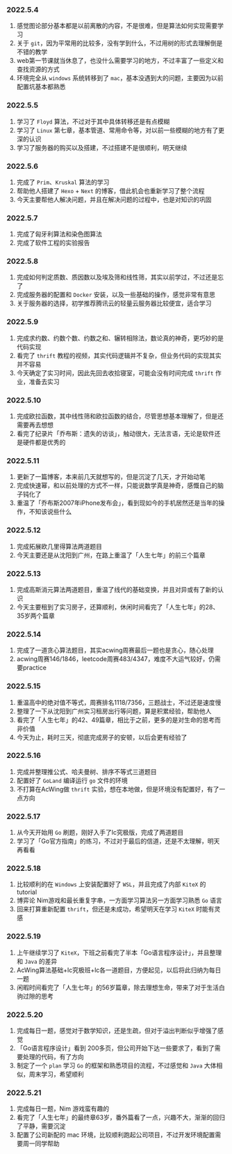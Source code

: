 ### 2022.5.4

1. 感觉图论部分基本都是以前离散的内容，不是很难，但是算法如何实现需要学习
2. 关于 `git`，因为平常用的比较多，没有学到什么，不过用树的形式去理解倒是不错的教学
3. web第一节课就当休息了，也没什么需要学习的地方，不过丰富了一些定义和查找资源的方式
4. 环境完全从 `windows` 系统转移到了 `mac`，基本没遇到大的问题，主要因为以前配置坑基本都熟悉

### 2022.5.5

1. 学习了 `Floyd` 算法，不过对于其中具体转移还是有点模糊
2. 学习了 `Linux` 第七章，基本管道、常用命令等，对以前一些模糊的地方有了更深的认识
3. 学习了服务器的购买以及搭建，不过搭建不是很顺利，明天继续

### 2022.5.6

1. 完成了 `Prim`、`Kruskal` 算法的学习
2. 帮助他人搭建了 `Hexo` + `Next` 的博客，借此机会也重新学习了整个流程
3. 今天主要帮他人解决问题，并且在解决问题的过程中，也是对知识的巩固

### 2022.5.7

1. 完成了匈牙利算法和染色图算法
2. 完成了软件工程的实验报告

### 2022.5.8

1. 完成如何判定质数、质因数以及埃及筛和线性筛，其实以前学过，不过还是忘了
2. 完成服务器的配置和 `Docker` 安装，以及一些基础的操作，感觉非常有意思
3. 关于服务器的选择，初学推荐腾讯云的轻量云服务器比较便宜，适合学习

### 2022.5.9

1. 完成求约数、约数个数、约数之和、辗转相除法，数论真的神奇，更巧妙的是代码实现
2. 看完了 `thrift` 教程的视频，其实代码逻辑并不复杂，但业务代码的实现其实并不容易
3. 今天确定了实习时间，因此先回去收拾寝室，可能会没有时间完成 `thrift` 作业，准备去实习

### 2022.5.10

1. 完成欧拉函数，其中线性筛和欧拉函数的结合，尽管思想基本理解了，但是还需要再去想想
2. 看完了纪录片「乔布斯：遗失的访谈」，触动很大，无法言语，无论是软件还是硬件都是优秀的

### 2022.5.11

1. 更新了一篇博客，本来前几天就想写的，但是沉淀了几天，才开始动笔
2. 完成快速幂，和以前处理的方式不一样，只能说数学真是神奇，感慨自己的脑子钝化了
3. 重温了「乔布斯2007年iPhone发布会」，看到现如今的手机居然还是当年的操作，不知该说些什么

### 2022.5.12

1. 完成拓展欧几里得算法两道题目
2. 今天主要还是从沈阳到广州，在路上重温了「人生七年」的前三个篇章

### 2022.5.13

1. 完成高斯消元算法两道题目，重温了线代的基础变换，并且对异或有了新的认识
2. 今天主要租到了实习房子，还算顺利，休闲时间看完了「人生七年」的28、35岁两个篇章

### 2022.5.14

1. 完成了一道贪心算法题目，其实acwing周赛最后一题也是贪心，随心处理
2. acwing周赛146/1846，leetcode周赛483/4347，难度不大运气较好，仍需要practice

### 2022.5.15

1. 重温高中的绝对值不等式，周赛排名1118/7356，三题战士，不过还是速度慢
2. 整理了一下从沈阳到广州实习租房出行等问题，算是积累经验，帮助他人
3. 看完了「人生七年」的42、49篇章，相比于之前，更多的是对生命的思考而非价值
4. 今天为止，耗时三天，彻底完成房子的安顿，以后会更有经验了

### 2022.5.16

1. 完成并整理推公式、哈夫曼树、排序不等式三道题目
2. 配置好了 `GoLand` 编译运行 `go` 文件的环境
3. 不打算在AcWing做 `thrift` 实验，想在本地做，但是环境没有配置好，有了一点方向

### 2022.5.17

1. 从今天开始用 `Go` 刷题，刚好入手了lc究极版，完成了两道题目
2. 学习了「Go官方指南」的练习，不过对于最后的信道，还是不太理解，明天再看看

### 2022.5.18

1. 比较顺利的在 `Windows` 上安装配置好了 `WSL`，并且完成了内部 `KiteX` 的 tutorial
2. 博弈论 Nim游戏和最长重复字串，一方面学习算法另一方面学习熟悉 `Go` 语言
3. 回来打算重新配置 `thrift`，但还是未成功，希望明天在学习 `KiteX` 时能有灵感

### 2022.5.19

1. 上午继续学习了 `KiteX`，下班之前看完了半本「Go语言程序设计」，并且整理和 `Java` 的差异
2. AcWing算法基础+lc究极班+lc各一道题目，方便起见，以后将此归纳为每日一题
3. 闲暇时间看完了「人生七年」的56岁篇章，除去理想生命，带来了对于生活白驹过隙的思考

### 2022.5.20

1. 完成每日一题，感觉对于数学知识，还是生疏，但对于溢出判断似乎增强了感觉
2. 「Go语言程序设计」看到 200多页，但公司开始下达一些要求了，看到了需要处理的代码，有了方向
3. 制定了一个 `plan` 学习 `Go` 的框架和熟悉项目的流程，不过感觉和 `Java` 大体相似，周末学习，希望顺利

### 2022.5.21

1. 完成每日一题，Nim 游戏蛮有趣的
2. 看完了「人生七年」的最终章63岁，番外篇看了一点，兴趣不大，渐渐的回归了平静，需要沉淀
3. 配置了公司新配的 mac 环境，比较顺利跑起公司项目，不过开发环境配置需要周一同学帮助